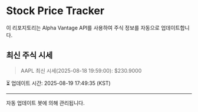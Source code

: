 
# Stock Price Tracker

이 리포지토리는 Alpha Vantage API를 사용하여 주식 정보를 자동으로 업데이트합니다.

## 최신 주식 시세
> AAPL 최신 시세(2025-08-18 19:59:00): $230.9000

⏳ 업데이트 시간: 2025-08-19 17:49:35 (KST)

---
자동 업데이트 봇에 의해 관리됩니다.
